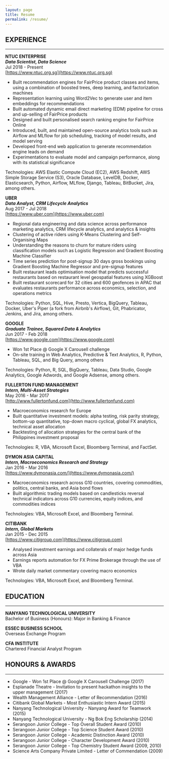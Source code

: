 ```yaml
---
layout: page
title: Resume
permalink: /resume/
---
```


## EXPERIENCE
---
**NTUC ENTERPRISE**  
_**Data Scientist, Data Science**_  
Jul 2018 - Present  
[https://www.ntuc.org.sg](https://www.ntuc.org.sg)  
- Built recommendation engines for FairPrice product classes and items, using a combination of boosted trees, deep learning, and factorization machines
- Representation learning using Word2Vec to generate user and item embeddings for recommendations
- Built automated dynamic email direct marketing (EDM) pipeline for cross and up-selling of FairPrice products
- Designed and built personalised search ranking engine for FairPrice Online
- Introduced, built, and maintained open-source analytics tools such as Airflow and MLflow for job scheduling, tracking of model results, and model serving
- Developed front-end web application to generate recommendation engine leads on demand
- Experimentations to evaluate model and campaign performance, along with its statistical significance

Technologies: AWS Elastic Compute Cloud (EC2), AWS Redshift, AWS Simple Storage Service (S3), Oracle Database, LevelDB, Docker, Elasticsearch, Python, Airflow, MLflow, Django, Tableau, BitBucket, Jira, among others.

**UBER**  
_**Data Analyst, CRM Lifecycle Analytics**_  
Aug 2017 - Jul 2018  
[https://www.uber.com](https://www.uber.com)  
- Regional data engineering and data science across performance marketing analytics, CRM lifecycle analytics, and analytics & insights
- Clustering of active riders using K-Means Clustering and Self-Organising Maps
- Understanding the reasons to churn for mature riders using classification models such as Logistic Regression and Gradient Boosting Machine Classifier
- Time series prediction for post-signup 30 days gross bookings using Gradient Boosting Machine Regressor and pre-signup features
- Built restaurant leads optimisation model that predicts successful restaurants based on restaurant level geospatial features using XGBoost
- Built restaurant scorecard for 32 cities and 600 geofences in APAC that evaluates restaurants performance across economics, selection, and operations metrics

Technologies: Python, SQL, Hive, Presto, Vertica, BigQuery, Tableau, Docker, Uber's Piper (a fork from Airbnb's Airflow), Git, Phabricator, Jenkins, and Jira, among others.

**GOOGLE**  
_**Graduate Trainee, Squared Data & Analytics**_  
Jun 2017 - Feb 2018  
[https://www.google.com](https://www.google.com)  
- Won 1st Place @ Google X Carousell challenge
- On-site training in Web Analytics, Predictive & Text Analytics, R, Python, Tableau, SQL, and Big Query, among others

Technologies: Python, R, SQL, BigQuery, Tableau, Data Studio, Google Analytics, Google Adwords, and Google Adsense, among others.

**FULLERTON FUND MANAGEMENT**  
_**Intern, Multi-Asset Strategies**_  
May 2016 - Mar 2017  
[http://www.fullertonfund.com](http://www.fullertonfund.com)  
- Macroeconomics research for Europe
- Built quantitative investment models: alpha testing, risk parity strategy, bottom-up quantitative, top-down macro cyclical, global FX analytics, technical asset allocation
- Backtesting of allocation strategies for the central bank of the Philippines investment proposal

Technologies: R, VBA, Microsoft Excel, Bloomberg Terminal, and FactSet.

**DYMON ASIA CAPITAL**  
_**Intern, Macroeconomics Research and Strategy**_  
Jan 2016 - Mar 2016  
[https://www.dymonasia.com/](https://www.dymonasia.com/)  
- Macroeconomics research across G10 countries, covering commodities, politics, central banks, and Asia bond flows
- Built algorithmic trading models based on candlesticks reversal technical indicators across G10 currencies, equity indices, and commodities indices

Technologies: VBA, Microsoft Excel, and Bloomberg Terminal.

**CITIBANK**  
_**Intern, Global Markets**_  
Jan 2015 - Dec 2015  
[https://www.citigroup.com](https://www.citigroup.com)  
- Analysed investment earnings and collaterals of major hedge funds across Asia
- Earnings reports automation for FX Prime Brokerage through the use of VBA
- Wrote daily market commentary covering macro economics

Technologies: VBA, Microsoft Excel, and Bloomberg Terminal.

## EDUCATION
---
**NANYANG TECHNOLOGICAL UNIVERSITY**  
Bachelor of Business (Honours): Major in Banking & Finance

**ESSEC BUSINESS SCHOOL**  
Overseas Exchange Program

**CFA INSTITUTE**  
Chartered Financial Analyst Program

## HONOURS & AWARDS
---
- Google - Won 1st Place @ Google X Carousell Challenge (2017)
- Esplanade Theatre - Invitation to present hackathon insights to the upper management (2017)
- Wealth Management Alliance - Letter of Recommendation (2016)
- Citibank Global Markets - Most Enthusiastic Intern Award (2015)
- Nanyang Technological University - Nanyang Award for Teamwork (2015)
- Nanyang Technological University - Ng Bok Eng Scholarship (2014)
- Serangoon Junior College - Top Overall Student Award (2010)
- Serangoon Junior College - Top Science Student Award (2010)
- Serangoon Junior College - Academic Distinction Award (2010)
- Serangoon Junior College - Character Development Award (2010)
- Serangoon Junior College - Top Chemistry Student Award (2009, 2010)
- Science Arts Company Private Limited - Letter of Commendation (2009)
